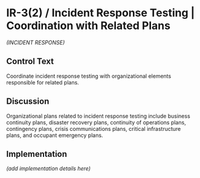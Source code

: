 # IR-3(2) / Incident Response Testing | Coordination with Related Plans

_(INCIDENT RESPONSE)_

## Control Text

Coordinate incident response testing with organizational elements responsible for related plans.

## Discussion

Organizational plans related to incident response testing include business continuity plans, disaster recovery plans, continuity of operations plans, contingency plans, crisis communications plans, critical infrastructure plans, and occupant emergency plans.

## Implementation

_(add implementation details here)_